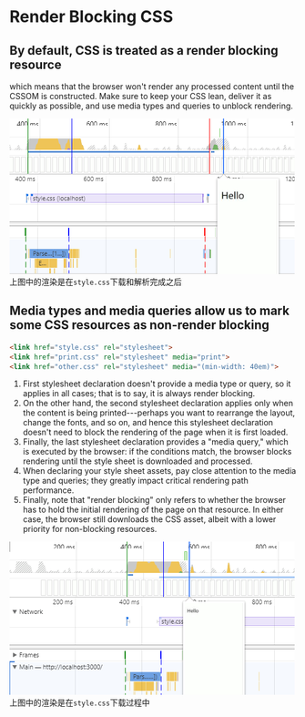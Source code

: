 # Render Blocking CSS

## By default, CSS is treated as a render blocking resource
which means that the browser won't render any processed content until the CSSOM
is constructed. Make sure to keep your CSS lean, deliver it as quickly as
possible, and use media types and queries to unblock rendering.

![blocking-css.png](./images/blocking-css.png)  
上图中的渲染是在`style.css`下载和解析完成之后


## Media types and media queries allow us to mark some CSS resources as non-render blocking
```html
<link href="style.css" rel="stylesheet">
<link href="print.css" rel="stylesheet" media="print">
<link href="other.css" rel="stylesheet" media="(min-width: 40em)">
```
1. First stylesheet declaration doesn't provide a media type or query, so it
applies in all cases; that is to say, it is always render blocking.
2. On the other hand, the second stylesheet declaration applies only when the
content is being printed---perhaps you want to rearrange the layout, change the
fonts, and so on, and hence this stylesheet declaration doesn't need to block
the rendering of the page when it is first loaded.
3. Finally, the last stylesheet declaration provides a "media query," which is
executed by the browser: if the conditions match, the browser blocks rendering
until the style sheet is downloaded and processed.
4. When declaring your style sheet assets, pay close attention to the media type
 and queries; they greatly impact critical rendering path performance.
5. Finally, note that "render blocking" only refers to whether the browser has
to hold the initial rendering of the page on that resource. In either case, the
browser still downloads the CSS asset, albeit with a lower priority for
non-blocking resources.

![no-blocking-css](./images/no-blocking-css.png)  
上图中的渲染是在`style.css`下载过程中
